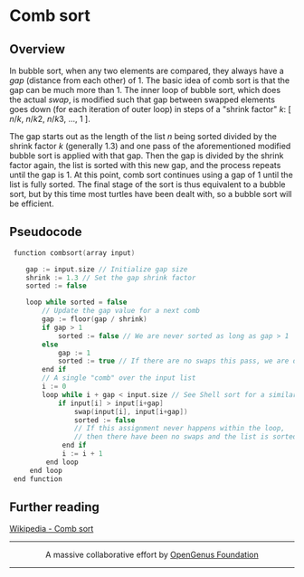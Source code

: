 # Comb sort

## Overview

In bubble sort, when any two elements are compared, they always have a *gap* (distance from each other) of 1. The basic idea of comb sort is that the gap can be much more than 1. The inner loop of bubble sort, which does the actual *swap*, is modified such that gap between swapped elements goes down (for each iteration of outer loop) in steps of a "shrink factor" *k*: [ *n*/*k*, *n*/*k*2, *n*/*k*3, ..., 1 ].

The gap starts out as the length of the list *n* being sorted divided by the shrink factor *k* (generally 1.3) and one pass of the aforementioned modified bubble sort is applied with that gap. Then the gap is divided by the shrink factor again, the list is sorted with this new gap, and the process repeats until the gap is 1. At this point, comb sort continues using a gap of 1 until the list is fully sorted. The final stage of the sort is thus equivalent to a bubble sort, but by this time most turtles have been dealt with, so a bubble sort will be efficient.

## Pseudocode

```c
 function combsort(array input)

    gap := input.size // Initialize gap size
    shrink := 1.3 // Set the gap shrink factor
    sorted := false

    loop while sorted = false
        // Update the gap value for a next comb
        gap := floor(gap / shrink)
        if gap > 1
            sorted := false // We are never sorted as long as gap > 1
        else
            gap := 1
            sorted := true // If there are no swaps this pass, we are done
        end if
        // A single "comb" over the input list
        i := 0
        loop while i + gap < input.size // See Shell sort for a similar idea
            if input[i] > input[i+gap]
                swap(input[i], input[i+gap])
                sorted := false
                // If this assignment never happens within the loop,
                // then there have been no swaps and the list is sorted.
             end if
             i := i + 1
         end loop
     end loop
 end function
```



## Further reading

[Wikipedia - Comb sort](https://en.wikipedia.org/wiki/Comb_sort)

---

<p align="center">
	A massive collaborative effort by <a href="https://github.com/OpenGenus/cosmos">OpenGenus Foundation</a> 
</p>

---
